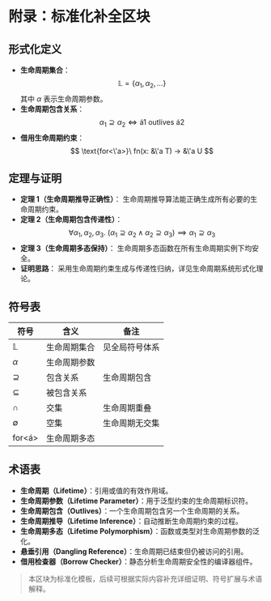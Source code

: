 
# 附录：标准化补全区块

## 形式化定义

- **生命周期集合**：
  $$
  \mathbb{L} = \{\alpha_1, \alpha_2, ...\}
  $$
  其中 $\alpha$ 表示生命周期参数。
- **生命周期包含关系**：
  $$
  \alpha_1 \supseteq \alpha_2 \iff \text{\'a1 outlives \'a2}
  $$
- **借用生命周期约束**：
  $$
  \text{for<\'a>}\ fn(x: &\'a T) -> &\'a U
  $$

## 定理与证明

- **定理 1（生命周期推导正确性）**：
  生命周期推导算法能正确生成所有必要的生命周期约束。
- **定理 2（生命周期包含传递性）**：
  $$
  \forall \alpha_1, \alpha_2, \alpha_3.\ (\alpha_1 \supseteq \alpha_2 \land \alpha_2 \supseteq \alpha_3) \implies \alpha_1 \supseteq \alpha_3
  $$
- **定理 3（生命周期多态保持）**：
  生命周期多态函数在所有生命周期实例下均安全。
- **证明思路**：
  采用生命周期约束生成与传递性归纳，详见生命周期系统形式化理论。

## 符号表

| 符号         | 含义           | 备注 |
|--------------|----------------|------|
| $\mathbb{L}$ | 生命周期集合   | 见全局符号体系 |
| $\alpha$     | 生命周期参数   |      |
| $\supseteq$  | 包含关系       | 生命周期包含 |
| $\subseteq$  | 被包含关系     |      |
| $\cap$       | 交集           | 生命周期重叠 |
| $\emptyset$  | 空集           | 生命周期无交集 |
| $\text{for<\'a>}$ | 生命周期多态 |      |

## 术语表

- **生命周期（Lifetime）**：引用或值的有效作用域。
- **生命周期参数（Lifetime Parameter）**：用于泛型约束的生命周期标识符。
- **生命周期包含（Outlives）**：一个生命周期包含另一个生命周期的关系。
- **生命周期推导（Lifetime Inference）**：自动推断生命周期约束的过程。
- **生命周期多态（Lifetime Polymorphism）**：函数或类型对生命周期参数的泛化。
- **悬垂引用（Dangling Reference）**：生命周期已结束但仍被访问的引用。
- **借用检查器（Borrow Checker）**：静态分析生命周期安全性的编译器组件。

> 本区块为标准化模板，后续可根据实际内容补充详细证明、符号扩展与术语解释。
